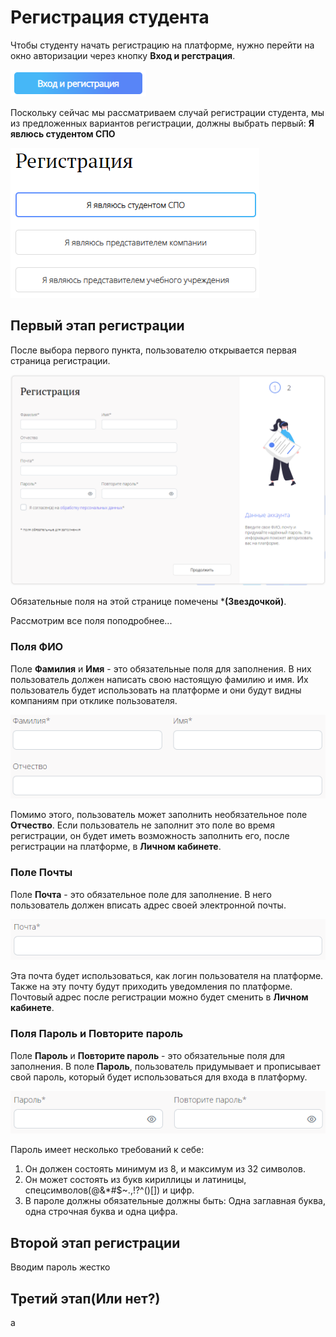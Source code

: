 # Регистрация студента
Чтобы студенту начать регистрацию на платформе, 
нужно перейти на окно авторизации через кнопку **Вход и регстрация**.

![img.png](img.png)

Поскольку сейчас мы рассматриваем случай регистрации студента, 
мы из предложенных вариантов регистрации, 
должны выбрать первый: **Я явлюсь студентом СПО**

![img_1.png](img_1.png)

## **Первый этап регистрации**
После выбора первого пункта, 
пользователю открывается первая страница регистрации.

![img_2.png](img_2.png)

Обязательные поля на этой странице помечены ***(Звездочкой)**.

Рассмотрим все поля поподробнее...

### **Поля ФИО**
Поле **Фамилия** и **Имя** - это обязательные поля для заполнения.
В них пользователь должен написать свою настоящую фамилию и имя.
Их пользователь будет использовать на платформе 
и они будут видны компаниям при отклике пользователя.

![img_3.png](img_3.png)

Помимо этого, пользователь может заполнить необязательное поле **Отчество**.
Если пользователь не заполнит это поле во время регистрации,
он будет иметь возможность заполнить его, после регистрации на платформе,
в **Личном кабинете**.

### **Поле Почты**
Поле **Почта** - это обязательное поле для заполнение.
В него пользователь должен вписать адрес своей электронной почты.

![img_4.png](img_4.png)

Эта почта будет использоваться, как логин пользователя на платформе.
Также на эту почту будут приходить уведомления по платформе.
Почтовый адрес после регистрации можно будет сменить в **Личном кабинете**.

### **Поля Пароль и Повторите пароль**
Поле **Пароль** и **Повторите пароль** - это обязательные поля для заполнения.
В поле **Пароль**, пользователь придумывает и прописывает свой пароль, 
который будет использоваться для входа в платформу. 

![img_5.png](img_5.png)

Пароль имеет несколько требований к себе:

1. Он должен состоять минимум из 8, и максимум из 32 символов.
2. Он может состоять из букв кириллицы и латиницы, спецсимволов(@&*#$~.,!?^()[]) и цифр.
3. В пароле должны обязательные должны быть: Одна заглавная буква, одна строчная буква и одна цифра.



## **Второй этап регистрации**
Вводим пароль жестко

## **Третий этап(Или нет?)**
а
